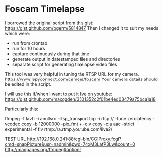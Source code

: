 # Foscam Timelapse

I borrowed the original script from this gist:
https://gist.github.com/bgerm/5814847
Then I changed it to suit my needs which were:
* run from crontab
* run for 10 hours
* capture continuously during that time
* generate output in datestamped files and directories
* separate script for generating timelapse video files



This tool was very helpful in tuning the RTSP URL for my camera.
https://www.ispyconnect.com/camera/foscam
Your camera details should be edited in the script.

I will use this if/when I want to put it live on youtube:
https://gist.github.com/maxogden/3501352c2f01be4ed03479a75bca1a18

Particularly this:

ffmpeg -f lavfi -i anullsrc -rtsp_transport tcp -i rtsp://<source> -tune zerolatency -vcodec copy -b 12000000 -pix_fmt + -c:v copy -c:a aac -strict experimental -f flv rtmp://a.rtmp.youtube.com/live2/<key>

TEST URL http://192.168.0.241:88/cgi-bin/CGIProxy.fcgi?cmd=snapPicture&usr=nadmin&pwd=74xM3LafP3Lw&count=0
http://manpages.org/ffmpeg#options
